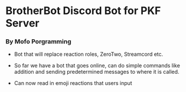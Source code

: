 # BrotherBot Discord Bot for PKF Server
### By Mofo Porgramming

- Bot that will replace reaction roles, ZeroTwo, Streamcord etc.

- So far we have a bot that goes online, can do simple commands like addition and sending predetermined messages to where it is called.
- Can now read in emoji reactions that users input
